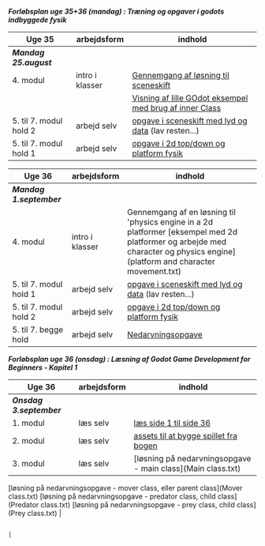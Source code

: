 
***Forløbsplan uge 35+36 (mandag) : Træning og opgaver i godots indbyggede fysik***

| Uge 35                    | arbejdsform       | indhold                                                                                                                                                                                                                                |
|---------------------------|-------------------|----------------------------------------------------------------------------------------------------------------------------------------------------------------------------------------------------------------------------------------|
| ***Mandag 25.august***    |                   |                                                                                                                                                                                                                                        |
| 4. modul                  | intro i klasser   | [Gennemgang af løsning til sceneskift](https://github.com/kkmTec/Change_scenes)                                                                                                                                                        |
|                           |                   | [Visning af lille GOdot eksempel med brug af inner Class](https://github.com/kkmTec/circles)                                                                                                                                           |       
| 5. til 7. modul hold 2    | arbejd selv       | [opgave i sceneskift med lyd og data](opgave_sceneskift_lyd%26data.pdf)  (lav resten...)                                                                                                                                               |
| 5. til 7. modul hold 1    | arbejd selv       | [opgave i 2d top/down og platform fysik](opgave_2dfysik_1.md)                                                                                                                                                                          |


| Uge 36                    | arbejdsform       | indhold                                                                                                                                                                                                                                |
|---------------------------|-------------------|----------------------------------------------------------------------------------------------------------------------------------------------------------------------------------------------------------------------------------------|
| ***Mandag 1.september***  |                   |                                                                                                                                                                                                                                        |
| 4. modul                  | intro i klasser   | Gennemgang af en løsning til 'physics engine in a 2d platformer [eksempel med 2d platformer og arbejde med character og physics engine](platform and character movement.txt)                                                                                                                                                                                                                                  |
| 5. til 7. modul hold 1    | arbejd selv       | [opgave i sceneskift med lyd og data](opgave_sceneskift_lyd%26data.pdf)  (lav resten...)                                                                                                                                               |
| 5. til 7. modul hold 2    | arbejd selv       | [opgave i 2d top/down og platform fysik](opgave_2dfysik_1.md)                                                                                                                                                                          |
| 5. til 7. begge hold      | arbejd selv       | [Nedarvningsopgave](nedarvningsopgave.txt)                                                                                                                                                                          |


***Forløbsplan uge 36 (onsdag) : Læsning af Godot Game Development for Beginners - Kapitel 1***

| Uge 36                    | arbejdsform       | indhold                                                                                                                                                                                                                                |
|---------------------------|-------------------|----------------------------------------------------------------------------------------------------------------------------------------------------------------------------------------------------------------------------------------|
| ***Onsdag 3.september*** 	|                   |                                                                                                                                                                                                                                        |
| 1. modul                  | læs selv          |  [læs side 1 til side 36](https://gamedevacademy.org/wp-content/uploads/2020/07/Godot-Game-Development-for-Beginners.pdf)                                                                                                              |
| 2. modul                  | læs selv          |  [assets til at bygge spillet fra bogen](GodotPlatformerAssets.zip)                                                                                                                                                                    |
| 3. modul                  | læs selv          |  [løsning på nedarvningsopgave - main class](Main class.txt) 
[løsning på nedarvningsopgave - mover class, eller parent class](Mover class.txt) 
[løsning på nedarvningsopgave - predator class, child class](Predator class.txt)
[løsning på nedarvningsopgave - prey class, child class](Prey class.txt)                                                                                                                                                                                                                                        |

                                                                             |
